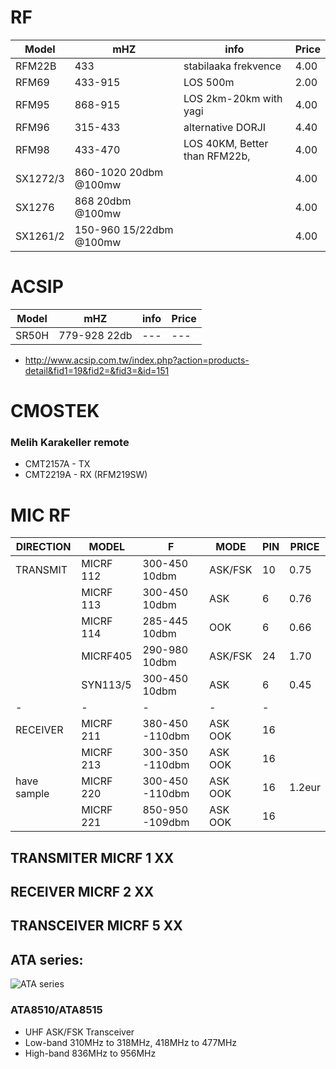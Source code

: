 
# RF
|Model|mHZ|info|Price|
|---|---|---|---|
|RFM22B|433| stabilaaka frekvence|4.00|
|RFM69|433-915|LOS 500m|2.00|
|RFM95|868-915|LOS 2km-20km with yagi|4.00|
|RFM96|315-433|alternative DORJI|4.40|
|RFM98|433-470|LOS 40KM, Better than RFM22b, |4.00|
|SX1272/3|860-1020 20dbm @100mw||4.00|
|SX1276|868 20dbm @100mw||4.00|
|SX1261/2|150-960 15/22dbm @100mw||4.00|


# ACSIP
|Model|mHZ|info|Price|
|---|---|---|---|
|SR50H|779-928 22db|---|---|

- http://www.acsip.com.tw/index.php?action=products-detail&fid1=19&fid2=&fid3=&id=151


# CMOSTEK
### Melih Karakeller remote 
- CMT2157A - TX
- CMT2219A - RX (RFM219SW)

# MIC RF

| DIRECTION     | MODEL     | F 				  | MODE 		|PIN|PRICE|
| ------------- | ----------|-------			|-------	|--|--|
|TRANSMIT		    | MICRF 112	| 300-450 10dbm		| ASK/FSK	|10|0.75|
|				        | MICRF 113	| 300-450 10dbm		| ASK		|6|0.76|
|				        | MICRF 114 | 285-445 10dbm		| OOK		|6|0.66|
|				        | MICRF405	| 290-980 10dbm		| ASK/FSK|24|1.70|
|				        | SYN113/5	| 300-450 10dbm		| ASK		|6|0.45|
|	-			        | 		-	    | 		-			      |	-		  |-|   |
|RECEIVER		    | MICRF 211 | 380-450 -110dbm	| ASK OOK	|16||
|				| MICRF 213 | 300-350 -110dbm	| ASK OOK	|16||
| have sample	| MICRF 220 | 300-450 -110dbm	| ASK OOK	|16|1.2eur|
|				| MICRF 221 | 850-950 -109dbm	| ASK OOK	|16||

## TRANSMITER MICRF 1 XX
## RECEIVER MICRF 2 XX
## TRANSCEIVER  MICRF 5 XX

## ATA series:
![ATA series](https://user-images.githubusercontent.com/51158344/138142765-1cde7a77-1b08-47a2-b8ec-ad92109866c1.PNG)

### ATA8510/ATA8515
- UHF ASK/FSK Transceiver
- Low-band 310MHz to 318MHz, 418MHz to 477MHz
- High-band 836MHz to 956MHz
